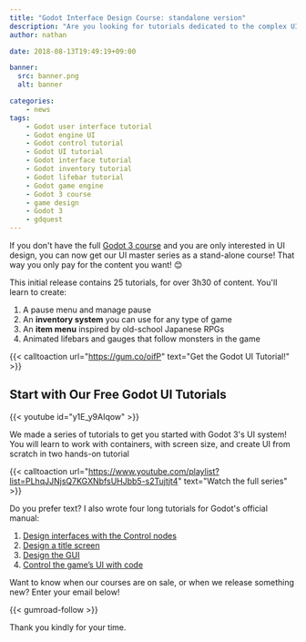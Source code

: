 ```yaml
---
title: "Godot Interface Design Course: standalone version"
description: "Are you looking for tutorials dedicated to the complex UI system in the Godot engine? This intermediate-level series is for you!"
author: nathan

date: 2018-08-13T19:49:19+09:00

banner:
  src: banner.png
  alt: banner

categories:
    - news
tags:
    - Godot user interface tutorial
    - Godot engine UI
    - Godot control tutorial
    - Godot UI tutorial
    - Godot interface tutorial
    - Godot inventory tutorial
    - Godot lifebar tutorial
    - Godot game engine
    - Godot 3 course
    - game design
    - Godot 3
    - gdquest
---
```


If you don't have the full [Godot 3 course](https://gumroad.com/l/godot-tutorial-make-professional-2d-games) and you are only interested in UI design, you can now get our UI master series as a stand-alone course! That way you only pay for the content you want! 😊

This initial release contains 25 tutorials, for over 3h30 of content. You'll learn to create:

1. A pause menu and manage pause
1. An **inventory system** you can use for any type of game
1. An **item menu** inspired by old-school Japanese RPGs
1. Animated lifebars and gauges that follow monsters in the game

{{< calltoaction url="https://gum.co/oifP" text="Get the Godot UI Tutorial!" >}}

## Start with Our Free Godot UI Tutorials

{{< youtube id="y1E_y9AIqow" >}}

We made a series of tutorials to get you started with Godot 3's UI system! You will learn to work with containers, with screen size, and create UI from scratch in two hands-on tutorial

{{< calltoaction url="https://www.youtube.com/playlist?list=PLhqJJNjsQ7KGXNbfsUHJbb5-s2Tujtjt4" text="Watch the full series" >}}

Do you prefer text? I also wrote four long tutorials for Godot's official manual:

1. [Design interfaces with the Control nodes](https://godot.readthedocs.io/en/latest/getting_started/step_by_step/ui_introduction_to_the_ui_system.html)
1. [Design a title screen](https://godot.readthedocs.io/en/latest/getting_started/step_by_step/ui_main_menu.html)
1. [Design the GUI](https://godot.readthedocs.io/en/latest/getting_started/step_by_step/ui_game_user_interface.html)
1. [Control the game’s UI with code](https://godot.readthedocs.io/en/latest/getting_started/step_by_step/ui_code_a_life_bar.html)

Want to know when our courses are on sale, or when we release something new? Enter your email below!

{{< gumroad-follow >}}

Thank you kindly for your time.
